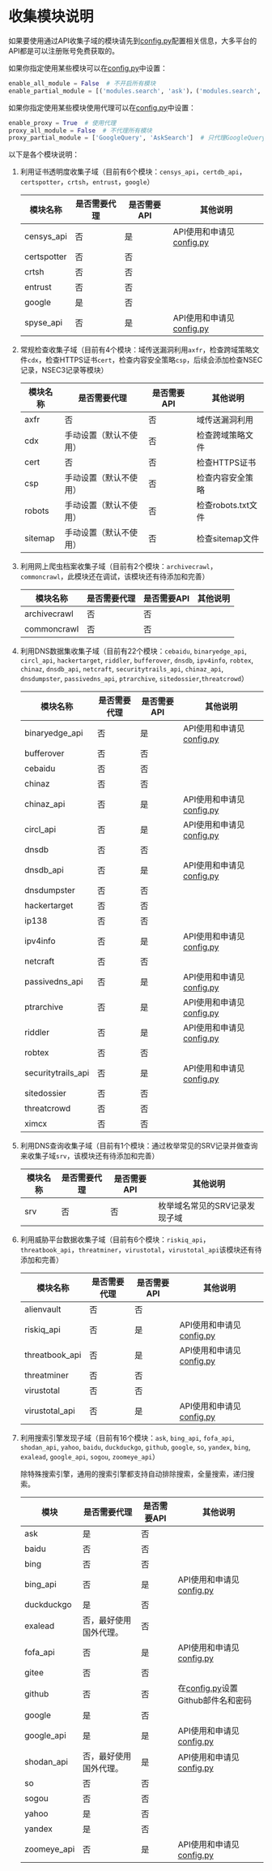 #  收集模块说明 #

如果要使用通过API收集子域的模块请先到[config.py](../oneforall/config.py)配置相关信息，大多平台的API都是可以注册账号免费获取的。

如果你指定使用某些模块可以在[config.py](../oneforall/config.py)中设置：

```python
enable_all_module = False  # 不开启所有模块
enable_partial_module = [('modules.search', 'ask')，('modules.search', 'baidu')]  # 只使用ask和baidu搜索引擎收集子域
```

如果你指定使用某些模块使用代理可以在[config.py](../oneforall/config.py)中设置：

```python
enable_proxy = True  # 使用代理
proxy_all_module = False  # 不代理所有模块
proxy_partial_module = ['GoogleQuery', 'AskSearch']  # 只代理GoogleQuery和AskSearch模块（各个模块的source属性值）
```

以下是各个模块说明：

 1. 利用证书透明度收集子域（目前有6个模块：`censys_api`，`certdb_api`，`certspotter`，`crtsh`，`entrust`，`google`）
    
      | 模块名称    | 是否需要代理 | 是否需要API | 其他说明                                           |
      | ----------- | ------------ | ----------- | -------------------------------------------------- |
      | censys_api  | 否           | 是          | API使用和申请见[config.py](../oneforall/config.py) |
      | certspotter | 否           | 否          |                                                    |
      | crtsh       | 否           | 否          |                                                    |
      | entrust     | 否           | 否          |                                                    |
      | google      | 是           | 否          |                                                    |
      | spyse_api   | 否           | 是          | API使用和申请见[config.py](../oneforall/config.py) |


  2. 常规检查收集子域（目前有4个模块：域传送漏洞利用`axfr`，检查跨域策略文件`cdx`，检查HTTPS证书`cert`，检查内容安全策略`csp`，后续会添加检查NSEC记录，NSEC3记录等模块）

      | 模块名称 | 是否需要代理           | 是否需要API | 其他说明           |
      | -------- | ---------------------- | ----------- | ------------------ |
      | axfr     | 否                     | 否          | 域传送漏洞利用     |
      | cdx      | 手动设置（默认不使用） | 否          | 检查跨域策略文件   |
      | cert     | 否                     | 否          | 检查HTTPS证书      |
      | csp      | 手动设置（默认不使用） | 否          | 检查内容安全策略   |
      | robots   | 手动设置（默认不使用） | 否          | 检查robots.txt文件 |
      | sitemap  | 手动设置（默认不使用） | 否          | 检查sitemap文件    |
  3. 利用网上爬虫档案收集子域（目前有2个模块：`archivecrawl`，`commoncrawl`，此模块还在调试，该模块还有待添加和完善）

      | 模块名称     | 是否需要代理 | 是否需要API | 其他说明 |
      | ------------ | ------------ | ----------- | -------- |
      | archivecrawl | 否           | 否          |          |
      | commoncrawl  | 否           | 否          |          |

  4. 利用DNS数据集收集子域（目前有22个模块：`cebaidu`, `binaryedge_api`, `circl_api`, `hackertarget`, `riddler`, `bufferover`, `dnsdb`, `ipv4info`, `robtex`, `chinaz`, `dnsdb_api`, `netcraft`, `securitytrails_api`, `chinaz_api`, `dnsdumpster`, `passivedns_api`,  `ptrarchive`, `sitedossier`,`threatcrowd`）

      | 模块名称           | 是否需要代理 | 是否需要API | 其他说明                                           |
      | ------------------ | ------------ | ----------- | -------------------------------------------------- |
      | binaryedge_api     | 否           | 是          | API使用和申请见[config.py](../oneforall/config.py) |
      | bufferover         | 否           | 否          |                                                    |
      | cebaidu            | 否           | 否          |                                                    |
      | chinaz             | 否           | 否          |                                                    |
      | chinaz_api         | 否           | 是          | API使用和申请见[config.py](../oneforall/config.py) |
      | circl_api          | 否           | 是          | API使用和申请见[config.py](../oneforall/config.py) |
      | dnsdb              | 否           | 否          |                                                    |
      | dnsdb_api          | 否           | 是          | API使用和申请见[config.py](../oneforall/config.py) |
      | dnsdumpster        | 否           | 否          |                                                    |
      | hackertarget       | 否           | 否          |                                                    |
      | ip138              | 否           | 否          |                                                    |
      | ipv4info           | 否           | 是          | API使用和申请见[config.py](../oneforall/config.py) |
      | netcraft           | 否           | 否          |                                                    |
      | passivedns_api     | 否           | 是          | API使用和申请见[config.py](../oneforall/config.py) |
      | ptrarchive         | 否           | 是          | API使用和申请见[config.py](../oneforall/config.py) |
      | riddler            | 否           | 是          | API使用和申请见[config.py](../oneforall/config.py) |
      | robtex             | 否           | 否          |                                                    |
      | securitytrails_api | 否           | 是          | API使用和申请见[config.py](../oneforall/config.py) |
      | sitedossier        | 否           | 否          |                                                    |
      | threatcrowd        | 否           | 否          |                                                    |
      | ximcx              | 否           | 否          |                                                    |
  5. 利用DNS查询收集子域（目前有1个模块：通过枚举常见的SRV记录并做查询来收集子域`srv`，该模块还有待添加和完善）

      | 模块名称 | 是否需要代理 | 是否需要API | 其他说明                      |
      | -------- | ------------ | ----------- | ----------------------------- |
      | srv      | 否           | 否          | 枚举域名常见的SRV记录发现子域 |
  6. 利用威胁平台数据收集子域（目前有6个模块：`riskiq_api`，`threatbook_api`，`threatminer`，`virustotal`，`virustotal_api`该模块还有待添加和完善）

      | 模块名称       | 是否需要代理 | 是否需要API | 其他说明                                           |
      | -------------- | ------------ | ----------- | -------------------------------------------------- |
      | alienvault     | 否           | 否          |                                                    |
      | riskiq_api     | 否           | 是          | API使用和申请见[config.py](../oneforall/config.py) |
      | threatbook_api | 否           | 是          | API使用和申请见[config.py](../oneforall/config.py) |
      | threatminer    | 否           | 否          |                                                    |
      | virustotal     | 否           | 否          |                                                    |
      | virustotal_api | 否           | 是          | API使用和申请见[config.py](../oneforall/config.py) |
  7. 利用搜索引擎发现子域（目前有16个模块：`ask`, `bing_api`, `fofa_api`, `shodan_api`, `yahoo`, `baidu`, `duckduckgo`, `github`, `google`, `so`, `yandex`, `bing`, `exalead`, `google_api`, `sogou`, `zoomeye_api`）

     除特殊搜索引擎，通用的搜索引擎都支持自动排除搜索，全量搜索，递归搜索。

     | 模块        | 是否需要代理           | 是否需要API | 其他说明                                                    |
     | ----------- | ---------------------- | ----------- | ----------------------------------------------------------- |
     | ask         | 是                     | 否          |                                                             |
     | baidu       | 否                     | 否          |                                                             |
     | bing        | 否                     | 否          |                                                             |
     | bing_api    | 否                     | 是          | API使用和申请见[config.py](../oneforall/config.py)          |
     | duckduckgo  | 是                     | 否          |                                                             |
     | exalead     | 否，最好使用国外代理。 | 否          |                                                             |
     | fofa_api    | 否                     | 是          | API使用和申请见[config.py](../oneforall/config.py)          |
     | gitee       | 否                     | 否          |                                                          |
     | github      | 否                     | 否          | 在[config.py](../oneforall/config.py)设置Github邮件名和密码 |
     | google      | 是                     | 否          |                                                             |
     | google_api  | 是                     | 是          | API使用和申请见[config.py](../oneforall/config.py)          |
     | shodan_api  | 否，最好使用国外代理。 | 是          | API使用和申请见[config.py](../oneforall/config.py)          |
     | so          | 否                     | 否          |                                                             |
     | sogou       | 否                     | 否          |                                                             |
     | yahoo       | 是                     | 否          |                                                             |
     | yandex      | 是                     | 否          |                                                             |
     | zoomeye_api | 否                     | 是          | API使用和申请见[config.py](../oneforall/config.py)          |
